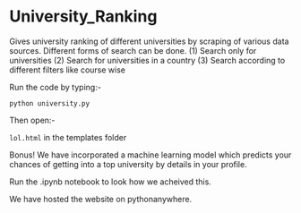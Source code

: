 # University_Ranking

Gives university ranking of different universities by scraping of various data sources. 
Different forms of search can be done.
(1) Search only for universities
(2) Search for universities in a country
(3) Search according to different filters like course wise

Run the code by typing:-

```python university.py```

Then open:-

```lol.html``` in the templates folder

Bonus!
We have incorporated a machine learning model which predicts your chances of getting into a top university by details in your profile.

Run the .ipynb notebook to look how we acheived this.

We have hosted the website on pythonanywhere.



